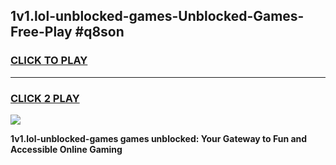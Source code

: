 
## 1v1.lol-unblocked-games-Unblocked-Games-Free-Play #q8son
<h3>
<a href="https://us.freeplayer.one?title=1v1.lol-unblocked-games&ref=9M">CLICK TO PLAY</a></h3>
<hr>

<h3>
<a href="https://us.freeplayer.one?title=1v1.lol-unblocked-games&ref=9M">CLICK 2 PLAY</a>
  
</h3>

<a href="https://us.freeplayer.one?title=1v1.lol-unblocked-games&ref=9M"><img src="https://clearcache.store/games.png"></a>


**1v1.lol-unblocked-games games unblocked: Your Gateway to Fun and Accessible Online Gaming**
